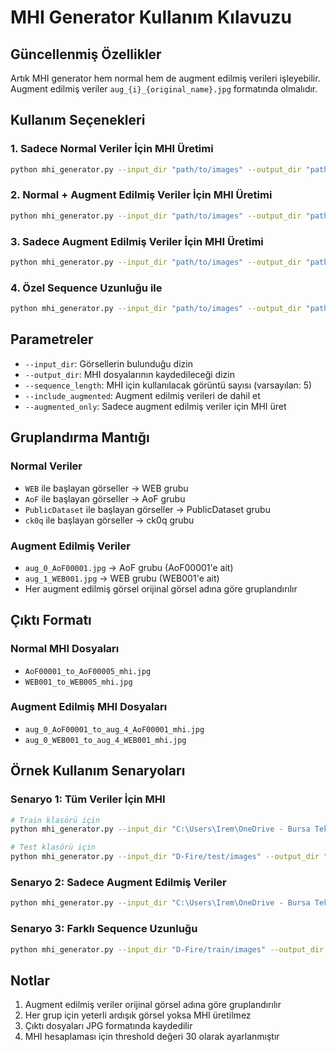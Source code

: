 # MHI Generator Kullanım Kılavuzu

## Güncellenmiş Özellikler

Artık MHI generator hem normal hem de augment edilmiş verileri işleyebilir. Augment edilmiş veriler `aug_{i}_{original_name}.jpg` formatında olmalıdır.

## Kullanım Seçenekleri

### 1. Sadece Normal Veriler İçin MHI Üretimi
```bash
python mhi_generator.py --input_dir "path/to/images" --output_dir "path/to/mhi_output"
```

### 2. Normal + Augment Edilmiş Veriler İçin MHI Üretimi
```bash
python mhi_generator.py --input_dir "path/to/images" --output_dir "path/to/mhi_output" --include_augmented
```

### 3. Sadece Augment Edilmiş Veriler İçin MHI Üretimi
```bash
python mhi_generator.py --input_dir "path/to/images" --output_dir "path/to/mhi_output" --augmented_only
```

### 4. Özel Sequence Uzunluğu ile
```bash
python mhi_generator.py --input_dir "path/to/images" --output_dir "path/to/mhi_output" --include_augmented --sequence_length 7
```

## Parametreler

- `--input_dir`: Görsellerin bulunduğu dizin
- `--output_dir`: MHI dosyalarının kaydedileceği dizin
- `--sequence_length`: MHI için kullanılacak görüntü sayısı (varsayılan: 5)
- `--include_augmented`: Augment edilmiş verileri de dahil et
- `--augmented_only`: Sadece augment edilmiş veriler için MHI üret

## Gruplandırma Mantığı

### Normal Veriler
- `WEB` ile başlayan görseller → WEB grubu
- `AoF` ile başlayan görseller → AoF grubu
- `PublicDataset` ile başlayan görseller → PublicDataset grubu
- `ck0q` ile başlayan görseller → ck0q grubu

### Augment Edilmiş Veriler
- `aug_0_AoF00001.jpg` → AoF grubu (AoF00001'e ait)
- `aug_1_WEB001.jpg` → WEB grubu (WEB001'e ait)
- Her augment edilmiş görsel orijinal görsel adına göre gruplandırılır

## Çıktı Formatı

### Normal MHI Dosyaları
- `AoF00001_to_AoF00005_mhi.jpg`
- `WEB001_to_WEB005_mhi.jpg`

### Augment Edilmiş MHI Dosyaları
- `aug_0_AoF00001_to_aug_4_AoF00001_mhi.jpg`
- `aug_0_WEB001_to_aug_4_WEB001_mhi.jpg`

## Örnek Kullanım Senaryoları

### Senaryo 1: Tüm Veriler İçin MHI
```bash
# Train klasörü için
python mhi_generator.py --input_dir "C:\Users\Irem\OneDrive - Bursa Teknik Universitesi\Belgeler\TEZ\KOD\D-Fire\data_split\train\images" --output_dir "C:\Users\Irem\OneDrive - Bursa Teknik Universitesi\Belgeler\TEZ\KOD\D-Fire\data_split\train\mhi2" --include_augmented

# Test klasörü için
python mhi_generator.py --input_dir "D-Fire/test/images" --output_dir "D-Fire/test/mhi" --include_augmented
```

### Senaryo 2: Sadece Augment Edilmiş Veriler
```bash
python mhi_generator.py --input_dir "C:\Users\Irem\OneDrive - Bursa Teknik Universitesi\Belgeler\TEZ\KOD\D-Fire\data_split\train\images" --output_dir "C:\Users\Irem\OneDrive - Bursa Teknik Universitesi\Belgeler\TEZ\KOD\D-Fire\data_split\train\mhi2" --augmented_only
```

### Senaryo 3: Farklı Sequence Uzunluğu
```bash
python mhi_generator.py --input_dir "D-Fire/train/images" --output_dir "D-Fire/train/mhi_7frame" --include_augmented --sequence_length 7
```

## Notlar

1. Augment edilmiş veriler orijinal görsel adına göre gruplandırılır
2. Her grup için yeterli ardışık görsel yoksa MHI üretilmez
3. Çıktı dosyaları JPG formatında kaydedilir
4. MHI hesaplaması için threshold değeri 30 olarak ayarlanmıştır 